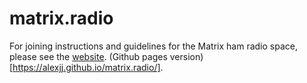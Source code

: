 # matrix.radio

For joining instructions and guidelines for the Matrix ham radio space, please see the [website](https://m0aws.co.uk/matrix). (Github pages version)[https://alexjj.github.io/matrix.radio/].

